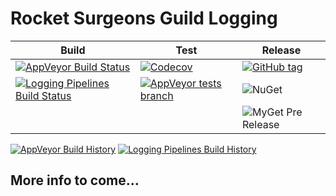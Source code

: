 # Rocket Surgeons Guild Logging

| Build | Test | Release |
|---|---|---|
| [![AppVeyor Build Status](https://img.shields.io/appveyor/ci/RocketSurgeonsGuild/Logging/master.svg?logo=appveyor&style=flat-square)](https://ci.appveyor.com/project/RocketSurgeonsGuild/Logging) | [![Codecov](https://img.shields.io/codecov/c/gh/RocketSurgeonsGuild/Logging/master.svg?style=flat-square)](https://codecov.io/gh/RocketSurgeonsGuild/Logging?style=flat-square) | [![GitHub tag](https://img.shields.io/github/tag/RocketSurgeonsGuild/Logging.svg?style=flat-square)](https://github.com/RocketSurgeonsGuild/Logging/tags) |
| [![Logging Pipelines Build Status](https://img.shields.io/vso/build/RocketSurgeonsGuild/Libraries/RSG.Logging.svg?logo=visualstudiocode&style=flat-square)](https://rocketsurgeonsguild.visualstudio.com/Libraries/_build?definitionId=10)  | [![AppVeyor tests branch](https://img.shields.io/appveyor/tests/RocketSurgeonsGuild/Logging/master.svg?style=flat-square)]() | ![NuGet](https://img.shields.io/nuget/v/Rocket.Surgery.Extensions.Logging.svg) |
|   |   | ![MyGet Pre Release](https://img.shields.io/myget/rocket-surgeons-guild/vpre/Rocket.Surgery.Extensions.Logging.svg?logo=nuget&style=flat-square&label=myget) |
[![AppVeyor Build History](https://buildstats.info/appveyor/chart/RocketSurgeonsGuild/Logging)](https://ci.appveyor.com/project/RocketSurgeonsGuild/Logging/history)
[![Logging Pipelines Build History](https://buildstats.info/azurepipelines/chart/RocketSurgeonsGuild/Libraries/10)](https://rocketsurgeonsguild.visualstudio.com/Libraries/_build?definitionId=10)

## More info to come...
